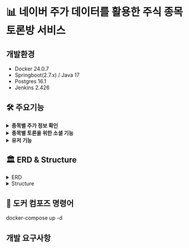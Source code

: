 # 📊 네이버 주가 데이터를 활용한 주식 종목 토론방 서비스

## 개발환경

<ul>
    <li> Docker 24.0.7 </li>
    <li> Springboot(2.7.x) / Java 17</li>
    <li> Postgres 16.1 </li>
    <li> Jenkins 2.426 </li>
</ul>


## 🛠️ 주요기능
<details>
    <summary><strong>종목별 주가 정보 확인</strong></summary> 
    <ul>
      <li>메인지표 ( 시가, 고가, 저가, 종가, 거래량 )</li>
      <li>보조지표 ( 이동평균선, 볼린저 밴드, MACD )</li>
    </ul>
</details>

<details>
    <summary><strong>종목별 토론을 위한 소셜 기능</strong></summary> 
    <ul>
      <li>포스팅 생성, 수정, 삭제 기능</li>
      <li>댓글 생성, 수정, 삭제 기능</li>
      <li>포스팅 및 댓글 좋아요 기능</li>
      <li>팔로워 / 팔로잉 기능 </li>
    </ul>
</details>

<details>
    <summary><strong>유저 기능</strong></summary>
    <ul>
      <li>Spring Security & JWT Token을 활용한 인증처리</li>
      <li>회원가입, 로그인, 회원정보 수정 기능</li>
    </ul>
</details>


















## 🏛️ ERD & Structure
<details>
    <summary>ERD</summary>

<!-- summary 아래 한칸 공백 두고 내용 삽입 -->
![image](https://github.com/Sunny14578/StockTalkHub/assets/59717550/aa9ac37a-b033-48ba-a787-da2a342013c5)
</details>

<details>
    <summary>Structure</summary>

<!-- summary 아래 한칸 공백 두고 내용 삽입 -->
![image](https://github.com/Sunny14578/StockTalkHub/assets/59717550/aa9ac37a-b033-48ba-a787-da2a342013c5)
</details>

 


## 🚀 도커 컴포즈 명령어
docker-compose up -d


## 개발 요구사항
